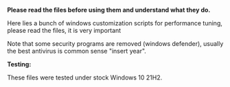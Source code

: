 **Please read the files before using them and understand what they do.**

Here lies a bunch of windows customization scripts for performance tuning, please read the files, it is very important

Note that some security programs are removed (windows defender), usually the best antivirus is common sense "insert year".

**Testing:**

These files were tested under stock Windows 10 21H2.
